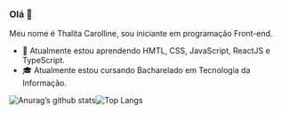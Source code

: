 ### Olá 👋

Meu nome é Thalita Carolline, sou iniciante em programação Front-end.



- 🌱 Atualmente estou aprendendo HMTL, CSS, JavaScript, ReactJS e TypeScript.
- 🎓 Atualmente estou cursando Bacharelado em Tecnologia da Informação.




![Anurag’s github stats](https://github-readme-stats.vercel.app/api?username=ThalitaCarolline&show_icons=true&count_private=true&theme=dracula)![Top Langs](https://github-readme-stats.vercel.app/api/top-langs/?username=ThalitaCarolline&layout=compact&theme=dracula)


